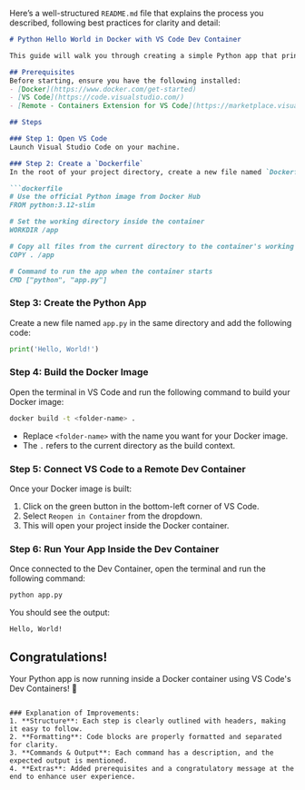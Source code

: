 Here’s a well-structured `README.md` file that explains the process you described, following best practices for clarity and detail:

```markdown
# Python Hello World in Docker with VS Code Dev Container

This guide will walk you through creating a simple Python app that prints "Hello, World!" using Docker and VS Code Dev Containers.

## Prerequisites
Before starting, ensure you have the following installed:
- [Docker](https://www.docker.com/get-started)
- [VS Code](https://code.visualstudio.com/)
- [Remote - Containers Extension for VS Code](https://marketplace.visualstudio.com/items?itemName=ms-vscode-remote.remote-containers)

## Steps

### Step 1: Open VS Code
Launch Visual Studio Code on your machine.

### Step 2: Create a `Dockerfile`
In the root of your project directory, create a new file named `Dockerfile` and add the following code:

```dockerfile
# Use the official Python image from Docker Hub
FROM python:3.12-slim

# Set the working directory inside the container
WORKDIR /app

# Copy all files from the current directory to the container's working directory
COPY . /app

# Command to run the app when the container starts
CMD ["python", "app.py"]
```

### Step 3: Create the Python App
Create a new file named `app.py` in the same directory and add the following code:

```python
print('Hello, World!')
```

### Step 4: Build the Docker Image
Open the terminal in VS Code and run the following command to build your Docker image:

```bash
docker build -t <folder-name> .
```

- Replace `<folder-name>` with the name you want for your Docker image.
- The `.` refers to the current directory as the build context.

### Step 5: Connect VS Code to a Remote Dev Container
Once your Docker image is built:
1. Click on the green button in the bottom-left corner of VS Code.
2. Select `Reopen in Container` from the dropdown.
3. This will open your project inside the Docker container.

### Step 6: Run Your App Inside the Dev Container
Once connected to the Dev Container, open the terminal and run the following command:

```bash
python app.py
```

You should see the output:

```
Hello, World!
```

## Congratulations!
Your Python app is now running inside a Docker container using VS Code's Dev Containers! 🎉
```

### Explanation of Improvements:
1. **Structure**: Each step is clearly outlined with headers, making it easy to follow.
2. **Formatting**: Code blocks are properly formatted and separated for clarity.
3. **Commands & Output**: Each command has a description, and the expected output is mentioned.
4. **Extras**: Added prerequisites and a congratulatory message at the end to enhance user experience.